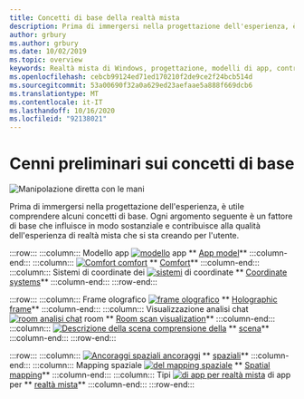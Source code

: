 ```yaml
---
title: Concetti di base della realtà mista
description: Prima di immergersi nella progettazione dell'esperienza, è utile comprendere alcuni concetti di base. Ogni argomento seguente è un fattore di base che influisce in modo sostanziale e contribuisce alla qualità dell'esperienza di realtà mista che si sta creando per l'utente.
author: grbury
ms.author: grbury
ms.date: 10/02/2019
ms.topic: overview
keywords: Realtà mista di Windows, progettazione, modelli di app, controlli, stile, HoloLens, interazione, elementi UX, comportamenti, blocchi predefiniti
ms.openlocfilehash: cebcb99124ed71ed170210f2de9ce2f24bcb514d
ms.sourcegitcommit: 53a00690f32a0a629ed23aefaae5a888f669dcb6
ms.translationtype: MT
ms.contentlocale: it-IT
ms.lasthandoff: 10/16/2020
ms.locfileid: "92138021"
---
```

# <a name="core-concepts-overview"></a>Cenni preliminari sui concetti di base

![Manipolazione diretta con le mani](images/05_CoreConcepts.png)


Prima di immergersi nella progettazione dell'esperienza, è utile comprendere alcuni concetti di base. Ogni argomento seguente è un fattore di base che influisce in modo sostanziale e contribuisce alla qualità dell'esperienza di realtà mista che si sta creando per l'utente. 

:::row:::
    :::column:::
        Modello app [ ![ modello](images/teleportation-640px.png)](app-model.md) app ** [App model](app-model.md)**
    :::column-end:::
    :::column:::
       [ ![ Comfort comfort](images/comfort-chart.PNG)](comfort.md) ** [Comfort](comfort.md)**
    :::column-end:::
    :::column:::
        Sistemi di coordinate dei [ ![ sistemi](images/coordinate-systems.PNG)](coordinate-systems.md) di coordinate ** [Coordinate systems](coordinate-systems.md)**
    :::column-end:::
:::row-end:::

:::row:::
    :::column:::
        Frame olografico [ ![ frame olografico](images/destinationmars-750px.png)](holographic-frame.md) ** [Holographic frame](holographic-frame.md)**
    :::column-end:::
    :::column:::
        Visualizzazione analisi chat [ ![ room analisi chat](images/sr-mixedworld-140429-8pm-00068-1000px.png)](room-scan-visualization.md) room ** [Room scan visualization](room-scan-visualization.md)**
    :::column-end:::
    :::column:::
        [ ![ Descrizione della scena comprensione della](images/scene-understanding.png)](scene-understanding.md) ** [scena](scene-understanding.md)**
    :::column-end:::
:::row-end:::

:::row:::
    :::column:::
        [ ![ Ancoraggi spaziali ancoraggi](images/azurespatialanchors.jpg)](spatial-anchors.md) ** [spaziali](spatial-anchors.md)**
    :::column-end:::
    :::column:::
        Mapping spaziale [ ![ del mapping spaziale](images/surfacereconstruction.jpg)](spatial-mapping.md) ** [Spatial mapping](spatial-mapping.md)**
    :::column-end:::
    :::column:::
        Tipi [ ![ di app per realtà mista](images/enhancedenvironmentapps-640px.jpg)](types-of-mixed-reality-apps.md) di app per ** [realtà mista](types-of-mixed-reality-apps.md)**
    :::column-end:::
:::row-end:::


<br>

<br>

